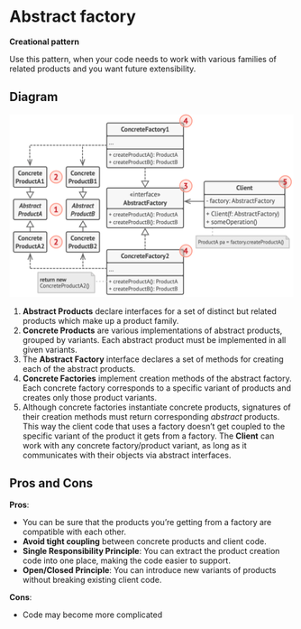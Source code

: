 ﻿# Abstract factory
**Creational pattern**

Use this pattern, when your code needs to work with various families 
of related products and you want future extensibility.

## Diagram
![abstractFactoryDiagram.png](abstractFactoryDiagram.png)

1. **Abstract Products** declare interfaces for a set of distinct but related products which make up a product family.
2. **Concrete Products** are various implementations of abstract products, grouped by variants. Each abstract product must be implemented in all given variants.
3. The **Abstract Factory** interface declares a set of methods for creating each of the abstract products.
4. **Concrete Factories** implement creation methods of the abstract factory. Each concrete factory corresponds to a specific variant of products and creates only those product variants.
5. Although concrete factories instantiate concrete products, signatures of their creation methods must return corresponding _abstract_ products. This way the client code that uses a factory doesn’t get coupled to the specific variant of the product it gets from a factory. The **Client** can work with any concrete factory/product variant, as long as it communicates with their objects via abstract interfaces.

## Pros and Cons
**Pros**:
- You can be sure that the products you’re getting from a factory are compatible with each other.
- **Avoid tight coupling** between concrete products and client code.
- **Single Responsibility Principle**: You can extract the product creation code into one place, making the code easier to support.
- **Open/Closed Principle**: You can introduce new variants of products without breaking existing client code.

**Cons**:
- Code may become more complicated
